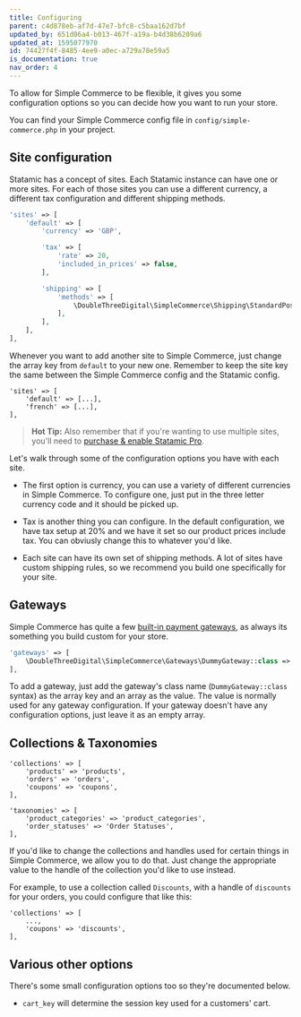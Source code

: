 ```yaml
---
title: Configuring
parent: c4d878eb-af7d-47e7-bfc8-c5baa162d7bf
updated_by: 651d06a4-b013-467f-a19a-b4d38b6209a6
updated_at: 1595077970
id: 74427f4f-8485-4ee9-a0ec-a729a78e59a5
is_documentation: true
nav_order: 4
---
```

To allow for Simple Commerce to be flexible, it gives you some configuration options so you can decide how you want to run your store.

You can find your Simple Commerce config file in `config/simple-commerce.php` in your project.

## Site configuration
Statamic has a concept of sites. Each Statamic instance can have one or more sites. For each of those sites you can use a different currency, a different tax configuration and different shipping methods.

```php
'sites' => [
    'default' => [
        'currency' => 'GBP',

        'tax' => [
            'rate' => 20,
            'included_in_prices' => false,
        ],

        'shipping' => [
            'methods' => [
                \DoubleThreeDigital\SimpleCommerce\Shipping\StandardPost::class,
            ],
        ],
    ],
],
```

Whenever you want to add another site to Simple Commerce, just change the array key from `default` to your new one. Remember to keep the site key the same between the Simple Commerce config and the Statamic config.

```
'sites' => [
    'default' => [...],
    'french' => [...],
],
```

> **Hot Tip:** Also remember that if you're wanting to use multiple sites, you'll need to [purchase & enable Statamic Pro](https://statamic.dev/licensing).

Let's walk through some of the configuration options you have with each site.

* The first option is currency, you can use a variety of different currencies in Simple Commerce. To configure one, just put in the three letter currency code and it should be picked up.

* Tax is another thing you can configure. In the default configuration, we have tax setup at 20% and we have it set so our product prices include tax. You can obviusly change this to whatever you'd like. 

* Each site can have its own set of shipping methods. A lot of sites have custom shipping rules, so we recommend you build one specifically for your site. <!-- TODO: write documentation on doing this -->

## Gateways
Simple Commerce has quite a few [built-in payment gateways](/simple-commerce/gateways), as always its something you build custom for your store.

```php
'gateways' => [
    \DoubleThreeDigital\SimpleCommerce\Gateways\DummyGateway::class => [],
],
```

To add a gateway, just add the gateway's class name (`DummyGateway::class` syntax) as the array key and an array as the value. The value is normally used for any gateway configuration. If your gateway doesn't have any configuration options, just leave it as an empty array.

## Collections & Taxonomies
```
'collections' => [
    'products' => 'products',
    'orders' => 'orders',
    'coupons' => 'coupons',
],

'taxonomies' => [
    'product_categories' => 'product_categories',
    'order_statuses' => 'Order Statuses',
],
```

If you'd like to change the collections and handles used for certain things in Simple Commerce, we allow you to do that. Just change the appropriate value to the handle of the collection you'd like to use instead.

For example, to use a collection called `Discounts`, with a handle of `discounts` for your orders, you could configure that like this:

```
'collections' => [
    ...,
    'coupons' => 'discounts',
],
```

## Various other options
There's some small configuration options too so they're documented below.

* `cart_key` will determine the session key used for a customers' cart.